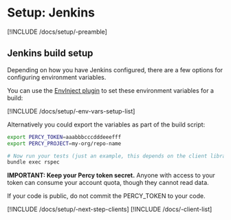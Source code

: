 # Setup: Jenkins

[!INCLUDE /docs/setup/-preamble]

## Jenkins build setup

Depending on how you have Jenkins configured, there are a few options for configuring environment variables.

You can use the [EnvInject plugin](https://wiki.jenkins-ci.org/display/JENKINS/EnvInject+Plugin) to set these environment variables for a build:

[!INCLUDE /docs/setup/-env-vars-setup-list]

Alternatively you could export the variables as part of the build script:

```bash
export PERCY_TOKEN=aaabbbcccdddeeefff
export PERCY_PROJECT=my-org/repo-name

# Now run your tests (just an example, this depends on the client library used):
bundle exec rspec
```

<div class="Alert Alert--warning">

**IMPORTANT: Keep your Percy token secret.** Anyone with access to your token can consume your account quota, though they cannot read data.

If your code is public, do not commit the PERCY_TOKEN to your code.

</div>

[!INCLUDE /docs/setup/-next-step-clients]
[!INCLUDE /docs/-client-list]
